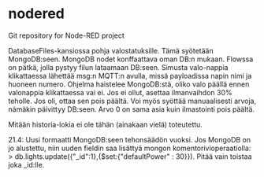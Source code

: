 # nodered
Git repository for Node-RED project

DatabaseFiles-kansiossa pohja valostatuksille. Tämä syötetään MongoDB:seen. MongoDB nodet konffaattava oman DB:n mukaan.
Flowssa on pätkä, jolla pystyy filun lataamaan DB:seen.
Simusta valo-nappia klikattaessa lähettää msg:n MQTT:n avulla, missä payloadissa napin nimi ja huoneen numero.
Ohjelma haistelee MongoDB:stä, oliko valo päällä ennen valonappia klikattaessa vai ei. Jos ei ollut, asettaa ilmanvaihdon 30% teholle. Jos oli, ottaa sen pois päältä.
Voi myös syöttää manuaalisesti arvoja, nämäkin päivittyy DB:seen. Arvo 0 on sama asia kuin ilmastointi pois päältä.

Mitään historia-lokia ei ole tähän (ainakaan vielä) toteutettu.

21.4: Uusi formaatti MongoDB:seen tehonsäädön vuoksi. Jos MongoDB on jo alustettu, niin uuden fieldin saa lisättyä mongon komentorivioperaatiolla: 
    > db.lights.update({"_id":1},{$set:{"defaultPower" : 30}}). Pitää vain toistaa joka _id:lle.

